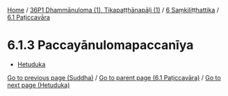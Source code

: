 
[Home](/) / [36P1 Dhammānuloma (1), Tikapaṭṭhānapāḷi (1)](../...md) / [6 Saṃkiliṭṭhattika](...md) / [6.1 Paṭiccavāra](../36P1/6/6.1.md)

# 6.1.3 Paccayānulomapaccanīya

* [Hetuduka](6.1.3/Hetuduka.md)

[Go to previous page (Suddha)](6.1.2/Suddha.md) / [Go to parent page (6.1 Paṭiccavāra)](../36P1/6/6.1.md) / [Go to next page (Hetuduka)](6.1.3/Hetuduka.md)


